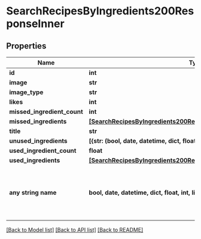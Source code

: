 # SearchRecipesByIngredients200ResponseInner


## Properties
Name | Type | Description | Notes
------------ | ------------- | ------------- | -------------
**id** | **int** |  | 
**image** | **str** |  | 
**image_type** | **str** |  | 
**likes** | **int** |  | 
**missed_ingredient_count** | **int** |  | 
**missed_ingredients** | [**[SearchRecipesByIngredients200ResponseInnerMissedIngredientsInner]**](SearchRecipesByIngredients200ResponseInnerMissedIngredientsInner.md) |  | 
**title** | **str** |  | 
**unused_ingredients** | **[{str: (bool, date, datetime, dict, float, int, list, str, none_type)}]** |  | 
**used_ingredient_count** | **float** |  | 
**used_ingredients** | [**[SearchRecipesByIngredients200ResponseInnerMissedIngredientsInner]**](SearchRecipesByIngredients200ResponseInnerMissedIngredientsInner.md) |  | 
**any string name** | **bool, date, datetime, dict, float, int, list, str, none_type** | any string name can be used but the value must be the correct type | [optional]

[[Back to Model list]](../README.md#documentation-for-models) [[Back to API list]](../README.md#documentation-for-api-endpoints) [[Back to README]](../README.md)


